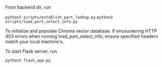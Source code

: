 From backend dir, run 

`python3 scripts/establish_part_lookup.py`
`python3 scripts/load_part_select_info.py`

To initialize and populate Chroma vector database. 
If encountering HTTP 403 errors when running load_part_select_info, ensure specified headers match your local machine's.

To start Flask server, run

`python3 flask_app.py`
